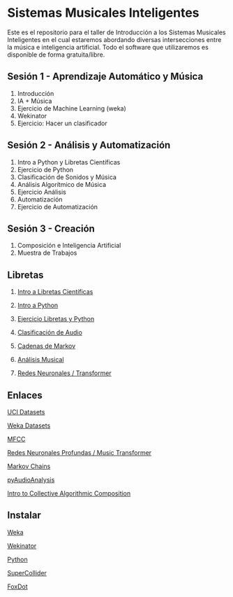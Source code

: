 # Sistemas Musicales Inteligentes

Este es el repositorio para el taller de Introducción a los Sistemas Musicales Inteligentes en el cual estaremos abordando diversas intersecciones entre la música e inteligencia artificial. Todo el software que utilizaremos es disponible de forma gratuita/libre.

## Sesión 1 - Aprendizaje Automático y Música
1. Introducción
2. IA + Música
3. Ejercicio de Machine Learning (weka)
4. Wekinator
5. Ejercicio: Hacer un clasificador

## Sesión 2 - Análisis y Automatización
1. Intro a Python y Libretas Científicas
2. Ejercicio de Python
3. Clasificación de Sonidos y Música
4. Análisis Algorítmico de Música
5. Ejercicio Análisis
6. Automatización
7. Ejercicio de Automatización

## Sesión 3 - Creación
1. Composición e Inteligencia Artificial
2. Muestra de Trabajos


## Libretas
1. [Intro a Libretas Científicas](https://colab.research.google.com/drive/1qwrXFcgMPlEaqSdVMxqKKZP9d1g6BbGp)

2. [Intro a Python](https://colab.research.google.com/drive/1jxGPFvzLlNAMMkLrByB8YQXH8B0LD7pl)

3. [Ejercicio Libretas y Python]()

4. [Clasificación de Audio](https://colab.research.google.com/drive/1jY29cLk5Jj-ppEV0DoHiy1Fakj0svsDh)

5. [Cadenas de Markov](https://colab.research.google.com/drive/1JJtjK1VrQ1VFOvf-wwIMxQnPMe0ey80j)

6. [Análisis Musical]()

7. [Redes Neuronales / Transformer](https://colab.research.google.com/drive/1PdsXgCs9usA60B84Fk9yhH7SSQV3jEYB)

## Enlaces
[UCI Datasets](https://archive.ics.uci.edu/ml/datasets.php)

[Weka Datasets](https://github.com/lpfgarcia/ucipp/tree/master/uci)

[MFCC](https://musicinformationretrieval.com/mfcc.html)

[Redes Neuronales Profundas / Music Transformer](https://magenta.tensorflow.org/music-transformer)

[Markov Chains](https://pypi.org/project/markovchain/)

[pyAudioAnalysis](https://github.com/tyiannak/pyAudioAnalysis)

[Intro to Collective Algorithmic Composition](https://gabrielsanchez.gitbooks.io/an-introduction-to-collective-algorithmic-music-c/content/index.html)

## Instalar
[Weka](https://www.cs.waikato.ac.nz/ml/weka/)

[Wekinator](http://www.wekinator.org/)

[Python](https://www.python.org/)

[SuperCollider](https://supercollider.github.io/download)

[FoxDot](https://foxdot.org/installation/)

